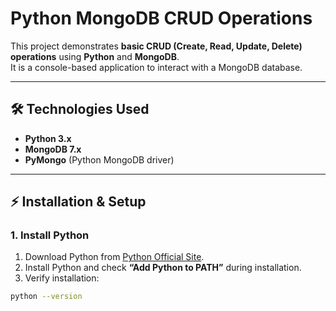 # Python MongoDB CRUD Operations

This project demonstrates **basic CRUD (Create, Read, Update, Delete) operations** using **Python** and **MongoDB**.  
It is a console-based application to interact with a MongoDB database.

---

## 🛠 Technologies Used

- **Python 3.x**  
- **MongoDB 7.x**  
- **PyMongo** (Python MongoDB driver)

---

## ⚡ Installation & Setup

### 1. Install Python
1. Download Python from [Python Official Site](https://www.python.org/downloads/).  
2. Install Python and check **“Add Python to PATH”** during installation.  
3. Verify installation:
```bash
python --version
